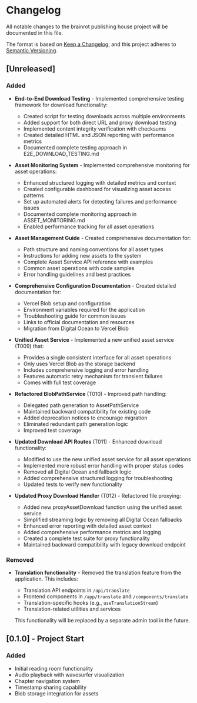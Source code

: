 # Changelog

All notable changes to the brainrot publishing house project will be documented in this file.

The format is based on [Keep a Changelog](https://keepachangelog.com/en/1.0.0/),
and this project adheres to [Semantic Versioning](https://semver.org/spec/v2.0.0.html).

## [Unreleased]

### Added

- **End-to-End Download Testing** - Implemented comprehensive testing framework for download functionality:

  - Created script for testing downloads across multiple environments
  - Added support for both direct URL and proxy download testing
  - Implemented content integrity verification with checksums
  - Created detailed HTML and JSON reporting with performance metrics
  - Documented complete testing approach in E2E_DOWNLOAD_TESTING.md

- **Asset Monitoring System** - Implemented comprehensive monitoring for asset operations:

  - Enhanced structured logging with detailed metrics and context
  - Created configurable dashboard for visualizing asset access patterns
  - Set up automated alerts for detecting failures and performance issues
  - Documented complete monitoring approach in ASSET_MONITORING.md
  - Enabled performance tracking for all asset operations

- **Asset Management Guide** - Created comprehensive documentation for:

  - Path structure and naming conventions for all asset types
  - Instructions for adding new assets to the system
  - Complete Asset Service API reference with examples
  - Common asset operations with code samples
  - Error handling guidelines and best practices

- **Comprehensive Configuration Documentation** - Created detailed documentation for:

  - Vercel Blob setup and configuration
  - Environment variables required for the application
  - Troubleshooting guide for common issues
  - Links to official documentation and resources
  - Migration from Digital Ocean to Vercel Blob

- **Unified Asset Service** - Implemented a new unified asset service (T009) that:

  - Provides a single consistent interface for all asset operations
  - Only uses Vercel Blob as the storage backend
  - Includes comprehensive logging and error handling
  - Features automatic retry mechanism for transient failures
  - Comes with full test coverage

- **Refactored BlobPathService** (T010) - Improved path handling:

  - Delegated path generation to AssetPathService
  - Maintained backward compatibility for existing code
  - Added deprecation notices to encourage migration
  - Eliminated redundant path generation logic
  - Improved test coverage

- **Updated Download API Routes** (T011) - Enhanced download functionality:

  - Modified to use the new unified asset service for all asset operations
  - Implemented more robust error handling with proper status codes
  - Removed all Digital Ocean and fallback logic
  - Added comprehensive structured logging for troubleshooting
  - Updated tests to verify new functionality

- **Updated Proxy Download Handler** (T012) - Refactored file proxying:
  - Added new proxyAssetDownload function using the unified asset service
  - Simplified streaming logic by removing all Digital Ocean fallbacks
  - Enhanced error reporting with detailed asset context
  - Added comprehensive performance metrics and logging
  - Created a complete test suite for proxy functionality
  - Maintained backward compatibility with legacy download endpoint

### Removed

- **Translation functionality** - Removed the translation feature from the application. This includes:

  - Translation API endpoints in `/api/translate`
  - Frontend components in `/app/translate` and `/components/translate`
  - Translation-specific hooks (e.g., `useTranslationStream`)
  - Translation-related utilities and services

  This functionality will be replaced by a separate admin tool in the future.

## [0.1.0] - Project Start

### Added

- Initial reading room functionality
- Audio playback with wavesurfer visualization
- Chapter navigation system
- Timestamp sharing capability
- Blob storage integration for assets
